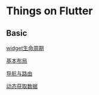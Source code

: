 # Things on Flutter

## Basic
[widget生命周期](docs/lifecycle.md)

[基本布局](docs/building-layouts.md)

[导航与路由](docs/navigation_and_route.md)

[动态获取数据](docs/fetch_data.dart)